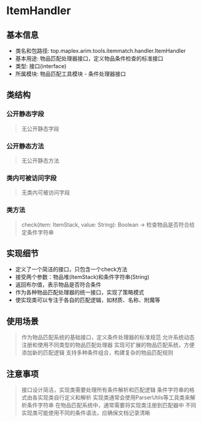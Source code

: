 # ItemHandler

## 基本信息
- 类名和包路径: top.maplex.arim.tools.itemmatch.handler.ItemHandler
- 基本用途: 物品匹配处理器接口，定义物品条件检查的标准接口
- 类型: 接口(interface)
- 所属模块: 物品匹配工具模块 - 条件处理器接口

## 类结构

### 公开静态字段
> 无公开静态字段

### 公开静态方法
> 无公开静态方法

### 类内可被访问字段
> 无类内可被访问字段

### 类方法
> check(item: ItemStack, value: String): Boolean -> 检查物品是否符合给定条件字符串

## 实现细节
- 定义了一个简洁的接口，只包含一个check方法
- 接受两个参数：物品堆(ItemStack)和条件字符串(String)
- 返回布尔值，表示物品是否符合条件
- 作为各种物品匹配处理器的统一接口，实现了策略模式
- 使实现类可以专注于各自的匹配逻辑，如材质、名称、附魔等

## 使用场景
> 作为物品匹配系统的基础接口，定义条件处理器的标准规范
> 允许系统动态注册和使用不同类型的物品匹配处理器
> 实现可扩展的物品匹配系统，方便添加新的匹配逻辑
> 支持多种条件组合，构建复杂的物品匹配规则

## 注意事项
> 接口设计简洁，实现类需要处理所有条件解析和匹配逻辑
> 条件字符串的格式由各实现类自行定义和解析
> 实现类通常会使用ParserUtils等工具类来解析条件字符串
> 在物品匹配系统中，通常需要将实现类注册到匹配器中
> 不同实现类可能使用不同的条件语法，应确保文档记录清晰
